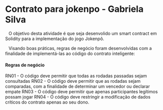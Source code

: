 # Contrato para jokenpo - Gabriela Silva 

&ensp; O objetivo desta atividade é que seja desenvolido um smart contract em Solidity para a implementação do jogo Jokenpô.

&ensp; Visando boas práticas, regras de negócio foram desenvolvidas com a finalidade de implementá-las ao código do contrato inteligente: 

#### Regras de negócio 

RN01 - O código deve permitir que todas as rodadas passadas sejam consultadas
RN02 - O código deve permitir que as rodadas sejam comparadas, com a finalidade de determinar um vencedor ou declarar empate
RN03 - O código deve permitir que apenas participantes legítimos possam jogar
RN04 - O código deve restringir a modificação de dados críticos do contrato apenas ao seu dono.


